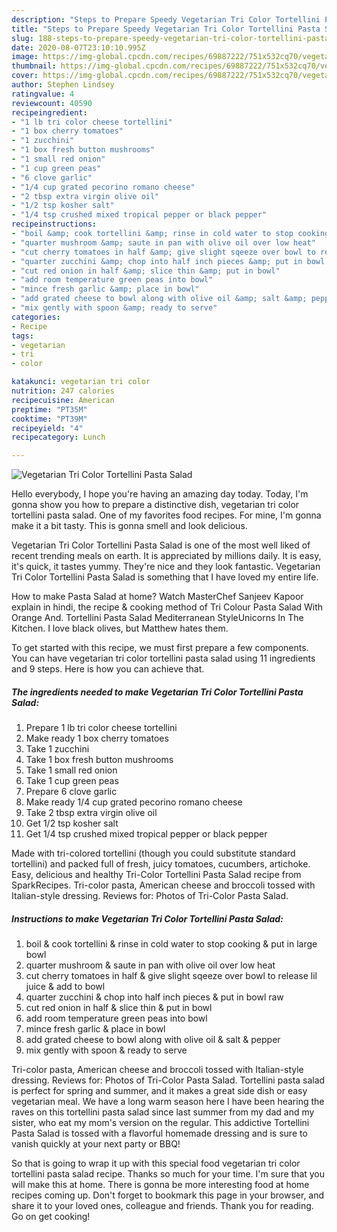 ```yaml
---
description: "Steps to Prepare Speedy Vegetarian Tri Color Tortellini Pasta Salad"
title: "Steps to Prepare Speedy Vegetarian Tri Color Tortellini Pasta Salad"
slug: 188-steps-to-prepare-speedy-vegetarian-tri-color-tortellini-pasta-salad
date: 2020-08-07T23:10:10.995Z
image: https://img-global.cpcdn.com/recipes/69887222/751x532cq70/vegetarian-tri-color-tortellini-pasta-salad-recipe-main-photo.jpg
thumbnail: https://img-global.cpcdn.com/recipes/69887222/751x532cq70/vegetarian-tri-color-tortellini-pasta-salad-recipe-main-photo.jpg
cover: https://img-global.cpcdn.com/recipes/69887222/751x532cq70/vegetarian-tri-color-tortellini-pasta-salad-recipe-main-photo.jpg
author: Stephen Lindsey
ratingvalue: 4
reviewcount: 40590
recipeingredient:
- "1 lb tri color cheese tortellini"
- "1 box cherry tomatoes"
- "1 zucchini"
- "1 box fresh button mushrooms"
- "1 small red onion"
- "1 cup green peas"
- "6 clove garlic"
- "1/4 cup grated pecorino romano cheese"
- "2 tbsp extra virgin olive oil"
- "1/2 tsp kosher salt"
- "1/4 tsp crushed mixed tropical pepper or black pepper"
recipeinstructions:
- "boil &amp; cook tortellini &amp; rinse in cold water to stop cooking &amp; put in large bowl"
- "quarter mushroom &amp; saute in pan with olive oil over low heat"
- "cut cherry tomatoes in half &amp; give slight sqeeze over bowl to release lil juice &amp; add to bowl"
- "quarter zucchini &amp; chop into half inch pieces &amp; put in bowl raw"
- "cut red onion in half &amp; slice thin &amp; put in bowl"
- "add room temperature green peas into bowl"
- "mince fresh garlic &amp; place in bowl"
- "add grated cheese to bowl along with olive oil &amp; salt &amp; pepper"
- "mix gently with spoon &amp; ready to serve"
categories:
- Recipe
tags:
- vegetarian
- tri
- color

katakunci: vegetarian tri color 
nutrition: 247 calories
recipecuisine: American
preptime: "PT35M"
cooktime: "PT39M"
recipeyield: "4"
recipecategory: Lunch

---
```



![Vegetarian Tri Color Tortellini Pasta Salad](https://img-global.cpcdn.com/recipes/69887222/751x532cq70/vegetarian-tri-color-tortellini-pasta-salad-recipe-main-photo.jpg)

Hello everybody, I hope you're having an amazing day today. Today, I'm gonna show you how to prepare a distinctive dish, vegetarian tri color tortellini pasta salad. One of my favorites food recipes. For mine, I'm gonna make it a bit tasty. This is gonna smell and look delicious.

Vegetarian Tri Color Tortellini Pasta Salad is one of the most well liked of recent trending meals on earth. It is appreciated by millions daily. It is easy, it's quick, it tastes yummy. They're nice and they look fantastic. Vegetarian Tri Color Tortellini Pasta Salad is something that I have loved my entire life.

How to make Pasta Salad at home? Watch MasterChef Sanjeev Kapoor explain in hindi, the recipe &amp; cooking method of Tri Colour Pasta Salad With Orange And. Tortellini Pasta Salad Mediterranean StyleUnicorns In The Kitchen. I love black olives, but Matthew hates them.


To get started with this recipe, we must first prepare a few components. You can have vegetarian tri color tortellini pasta salad using 11 ingredients and 9 steps. Here is how you can achieve that.

<!--inarticleads1-->

##### The ingredients needed to make Vegetarian Tri Color Tortellini Pasta Salad:

1. Prepare 1 lb tri color cheese tortellini
1. Make ready 1 box cherry tomatoes
1. Take 1 zucchini
1. Take 1 box fresh button mushrooms
1. Take 1 small red onion
1. Take 1 cup green peas
1. Prepare 6 clove garlic
1. Make ready 1/4 cup grated pecorino romano cheese
1. Take 2 tbsp extra virgin olive oil
1. Get 1/2 tsp kosher salt
1. Get 1/4 tsp crushed mixed tropical pepper or black pepper


Made with tri-colored tortellini (though you could substitute standard tortellini) and packed full of fresh, juicy tomatoes, cucumbers, artichoke. Easy, delicious and healthy Tri-Color Tortellini Pasta Salad recipe from SparkRecipes. Tri-color pasta, American cheese and broccoli tossed with Italian-style dressing. Reviews for: Photos of Tri-Color Pasta Salad. 

<!--inarticleads2-->

##### Instructions to make Vegetarian Tri Color Tortellini Pasta Salad:

1. boil &amp; cook tortellini &amp; rinse in cold water to stop cooking &amp; put in large bowl
1. quarter mushroom &amp; saute in pan with olive oil over low heat
1. cut cherry tomatoes in half &amp; give slight sqeeze over bowl to release lil juice &amp; add to bowl
1. quarter zucchini &amp; chop into half inch pieces &amp; put in bowl raw
1. cut red onion in half &amp; slice thin &amp; put in bowl
1. add room temperature green peas into bowl
1. mince fresh garlic &amp; place in bowl
1. add grated cheese to bowl along with olive oil &amp; salt &amp; pepper
1. mix gently with spoon &amp; ready to serve


Tri-color pasta, American cheese and broccoli tossed with Italian-style dressing. Reviews for: Photos of Tri-Color Pasta Salad. Tortellini pasta salad is perfect for spring and summer, and it makes a great side dish or easy vegetarian meal. We have a long warm season here I have been hearing the raves on this tortellini pasta salad since last summer from my dad and my sister, who eat my mom&#39;s version on the regular. This addictive Tortellini Pasta Salad is tossed with a flavorful homemade dressing and is sure to vanish quickly at your next party or BBQ! 

So that is going to wrap it up with this special food vegetarian tri color tortellini pasta salad recipe. Thanks so much for your time. I'm sure that you will make this at home. There is gonna be more interesting food at home recipes coming up. Don't forget to bookmark this page in your browser, and share it to your loved ones, colleague and friends. Thank you for reading. Go on get cooking!
